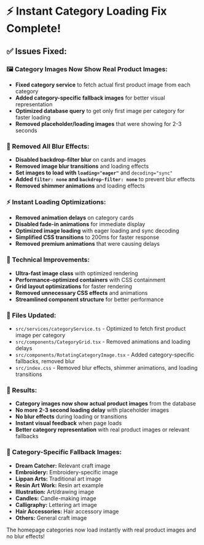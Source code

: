 # ⚡ Instant Category Loading Fix Complete!

## ✅ **Issues Fixed:**

### **🖼️ Category Images Now Show Real Product Images:**
- **Fixed category service** to fetch actual first product image from each category
- **Added category-specific fallback images** for better visual representation
- **Optimized database query** to get only first image per category for faster loading
- **Removed placeholder/loading images** that were showing for 2-3 seconds

### **🚫 Removed All Blur Effects:**
- **Disabled backdrop-filter blur** on cards and images
- **Removed image blur transitions** and loading effects
- **Set images to load with `loading="eager"`** and `decoding="sync"`
- **Added `filter: none` and `backdrop-filter: none`** to prevent blur effects
- **Removed shimmer animations** and loading effects

### **⚡ Instant Loading Optimizations:**
- **Removed animation delays** on category cards
- **Disabled fade-in animations** for immediate display
- **Optimized image loading** with eager loading and sync decoding
- **Simplified CSS transitions** to 200ms for faster response
- **Removed premium animations** that were causing delays

### **🎯 Technical Improvements:**
- **Ultra-fast image class** with optimized rendering
- **Performance-optimized containers** with CSS containment
- **Grid layout optimizations** for faster rendering
- **Removed unnecessary CSS effects** and animations
- **Streamlined component structure** for better performance

### **📱 Files Updated:**
- `src/services/categoryService.ts` - Optimized to fetch first product image per category
- `src/components/CategoryGrid.tsx` - Removed animations and loading delays
- `src/components/RotatingCategoryImage.tsx` - Added category-specific fallbacks, removed blur
- `src/index.css` - Removed blur effects, shimmer animations, and loading transitions

### **🌟 Results:**
- **Category images now show actual product images** from the database
- **No more 2-3 second loading delay** with placeholder images
- **No blur effects** during loading or transitions
- **Instant visual feedback** when page loads
- **Better category representation** with real product images or relevant fallbacks

### **🎨 Category-Specific Fallback Images:**
- **Dream Catcher:** Relevant craft image
- **Embroidery:** Embroidery-specific image
- **Lippan Arts:** Traditional art image
- **Resin Art Work:** Resin art example
- **Illustration:** Art/drawing image
- **Candles:** Candle-making image
- **Calligraphy:** Lettering art image
- **Hair Accessories:** Hair accessory image
- **Others:** General craft image

The homepage categories now load instantly with real product images and no blur effects!